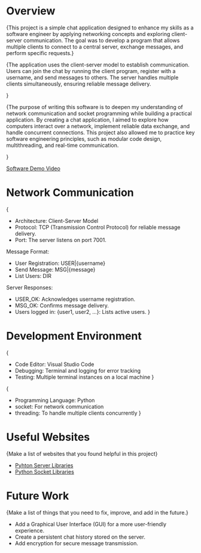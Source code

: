 # Overview

{This project is a simple chat application designed to enhance my skills as a software engineer by applying networking concepts and exploring client-server communication. The goal was to develop a program that allows multiple clients to connect to a central server, exchange messages, and perform specific requests.}

{The application uses the client-server model to establish communication. Users can join the chat by running the client program, register with a username, and send messages to others. The server handles multiple clients simultaneously, ensuring reliable message delivery.

}

{The purpose of writing this software is to deepen my understanding of network communication and socket programming while building a practical application. By creating a chat application, I aimed to explore how computers interact over a network, implement reliable data exchange, and handle concurrent connections. This project also allowed me to practice key software engineering principles, such as modular code design, multithreading, and real-time communication.

}

[Software Demo Video](https://youtu.be/NgTEjbRv1Ec)

# Network Communication

{
- Architecture: Client-Server Model
- Protocol: TCP (Transmission Control Protocol) for reliable message delivery.
- Port: The server listens on port 7001.

Message Format:
- User Registration: USER|{username}
- Send Message: MSG|{message}
- List Users: DIR

Server Responses:
- USER_OK: Acknowledges username registration.
- MSG_OK: Confirms message delivery.
- Users logged in: {user1, user2, ...}: Lists active users.
}

# Development Environment

{
- Code Editor: Visual Studio Code
- Debugging: Terminal and logging for error tracking
- Testing: Multiple terminal instances on a local machine
}

{
- Programming Language: Python
- socket: For network communication
- threading: To handle multiple clients concurrently
}

# Useful Websites

{Make a list of websites that you found helpful in this project}
* [Pyhton Server Libraries](https://docs.python.org/3.6/library/socketserver.html)
* [Python Socket Libraries](https://docs.python.org/3.6/library/socket.html)

# Future Work

{Make a list of things that you need to fix, improve, and add in the future.}
* Add a Graphical User Interface (GUI) for a more user-friendly experience.
* Create a persistent chat history stored on the server.
* Add encryption for secure message transmission.